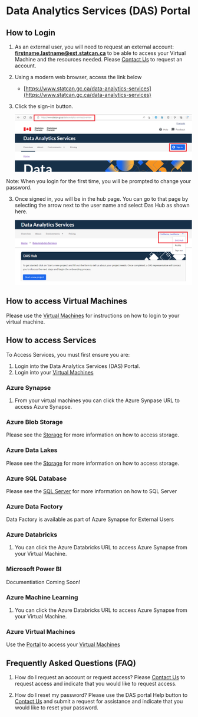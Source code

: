 # Data Analytics Services (DAS) Portal
## How to Login   
1. As an external user, you will need to request an external account: **firstname.lastname@ext.statcan.ca** to be able to access your Virtual Machine and the resources needed.
Please [Contact Us](ContactUs.md) to request an account.

2. Using a modern web browser, access the link below
    - [https://www.statcan.gc.ca/data-analytics-services](https://www.statcan.gc.ca/data-analytics-services)

3. Click the sign-in button.   

    ![VM Sign In](images/DASSignIn.png)

Note: When you login for the first time, you will be prompted to change your password.

3. Once signed in, you will be in the hub page. You can go to that page by selecting the arrow next to the user name and select Das Hub as shown here.   

    ![DAS Hub](images/HubPage.png)

## How to access Virtual Machines
Please use the [Virtual Machines](ExtVirtualMachines.md) for instructions on how to login to your virtual machine.

## How to access Services
To Access Services, you must first ensure you are:

1. Login into the Data Analytics Services (DAS) Portal.
2. Login into your [Virtual Machines](ExtVirtualMachines.md)

### Azure Synapse
1. From your virtual machines you can click the Azure Synpase URL to access Azure Synapse.

### Azure Blob Storage
Please see the [Storage](ExtStorage.md) for more information on how to access storage.

### Azure Data Lakes
Please see the [Storage](ExtStorage.md) for more information on how to access storage.

### Azure SQL Database
Please see the [SQL Server](SQLServer.md) for more information on how to SQL Server

### Azure Data Factory
Data Factory is available as part of Azure Synapse for External Users

### Azure Databricks
1. You can click the Azure Databricks URL to access Azure Synapse from your Virtual Machine.

### Microsoft Power BI
Documentiation Coming Soon!
 
### Azure Machine Learning
1. You can click the Azure Databricks URL to access Azure Synapse from your Virtual Machine.

### Azure Virtual Machines
Use the [Portal](ExtLogin.md) to access your [Virtual Machines](ExtVirtualMachines.md)

## Frequently Asked Questions (FAQ)
1. How do I request an account or request access?
    Please [Contact Us](ContactUs.md) to request access and indicate that you would like to request access.

2. How do I reset my password?
    Please use the DAS portal Help button to [Contact Us](ContactUs.md) and submit a request for assistance and indicate that you would like to reset your password.
       
<!-- 2. Once signed in, you will be in the hub page. You can go to that page by selecting the arrow next to the user name and select Das Hub as shown here.   

    ![DAS Hub](images/HubPage.png)     

3. You will see at the bottom of the hub page the Virtual Machine that you can access.
From the portal, you will be able to either
    -Start the VM
    -Stop the VM
    -Connect to the VM

    ![DAS Hub](images/StartStopVM.png)     

4. You will need to start your virtual machine and wait for your virtual machines to be in the "running" state. This can take a few minutes. (add image of running start and start button)
5. To connect to the VM, you will need to hit te Browser connect button. This will open a new page where you will be prompted to sign in using your credential provided to you by StatCan. Once launched, click the **Login** button.

    ![DAS Hub](images/BrowserConnect.png) 
    
Best Practices
1. You can stop  your virtual machine when not in use. All virtual machines are turned off every evening at 7 PM EST.
2. Do not share your password with others.


Frequently Asked Quesitons (FAQ)
1. I have forgotten my ext.statcan.ca password?
    Please use the DAS portal Help button to submit a request for assitance (add image)
2. I have forgotten my virtual machines username and password?
    Please use the DAS portal Help button to submit a request for assitance (add image)
 -->
